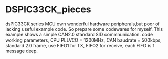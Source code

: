 # DSPIC33CK_pieces
dsPIC33CK series MCU own wonderful hardware peripherals,but poor of lacking useful example code. So prepare some codewares for myself.
This example shows a simple CAN2.0 standard SID commnunication. 
code working parameters, CPU PLLVCO = 1200MHz, CAN baudrate = 500kbps, standard 2.0 frame, use FIFO1 for TX, FIFO2 for receive, each FIFO is 1 message deep.
